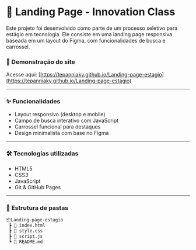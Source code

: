 # 🚀 Landing Page - Innovation Class

Este projeto foi desenvolvido como parte de um processo seletivo para estágio em tecnologia. Ele consiste em uma landing page responsiva baseada em um layout do Figma, com funcionalidades de busca e carrossel.

### 🔗 Demonstração do site

Acesse aqui: [https://tepanniaky.github.io/Landing-page-estagio](https://tepanniaky.github.io/Landing-page-estagio)

---

### ✨ Funcionalidades

- Layout responsivo (desktop e mobile)
- Campo de busca interativo com JavaScript
- Carrossel funcional para destaques
- Design minimalista com base no Figma

---

### 🛠️ Tecnologias utilizadas

- HTML5
- CSS3
- JavaScript
- Git & GitHub Pages

---

### 📁 Estrutura de pastas

```bash
📦Landing-page-estagio
 ┣ 📜 index.html
 ┣ 📜 style.css
 ┣ 📜 script.js
 ┗ 📜 README.md
